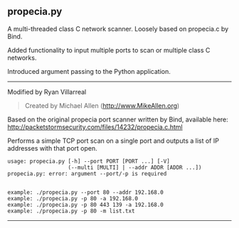 propecia.py
-----

A multi-threaded class C network scanner. Loosely based on propecia.c by Bind.

Added functionality to input multiple ports to scan or multiple class C networks. 

Introduced argument passing to the Python application. 

-----

Modified by Ryan Villarreal
> Created by Michael Allen (http://www.MikeAllen.org)

Based on the original propecia port scanner written by Bind, available here:
    http://packetstormsecurity.com/files/14232/propecia.c.html

Performs a simple TCP port scan on a single port and outputs a list of IP 
addresses with that port open.  

```
usage: propecia.py [-h] --port PORT [PORT ...] [-V]
                   (--multi [MULTI] | --addr ADDR [ADDR ...])
propecia.py: error: argument --port/-p is required


example: ./propecia.py --port 80 --addr 192.168.0
example: ./propecia.py -p 80 -a 192.168.0
example: ./propecia.py -p 80 443 139 -a 192.168.0
example: ./propecia.py -p 80 -m list.txt
```
-----


